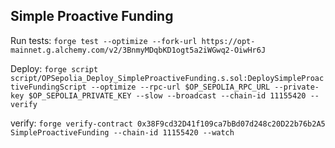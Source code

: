 ## Simple Proactive Funding

Run tests: `forge test --optimize --fork-url https://opt-mainnet.g.alchemy.com/v2/3BnmyMDqbKD1ogt5a2iWGwq2-OiwHr6J`

Deploy: `forge script script/OPSepolia_Deploy_SimpleProactiveFunding.s.sol:DeploySimpleProactiveFundingScript --optimize --rpc-url $OP_SEPOLIA_RPC_URL --private-key $OP_SEPOLIA_PRIVATE_KEY --slow --broadcast --chain-id 11155420 --verify`

verify: `forge verify-contract 0x38F9cd32D41f109ca7bBd07d248c20D22b76b2A5 SimpleProactiveFunding --chain-id 11155420 --watch`
